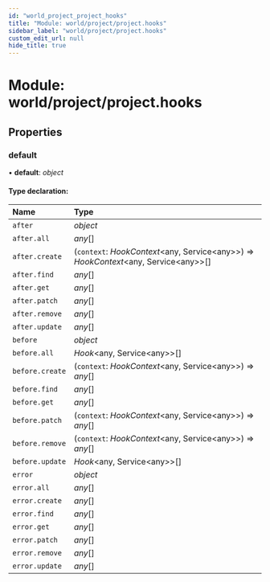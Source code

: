 ```yaml
---
id: "world_project_project_hooks"
title: "Module: world/project/project.hooks"
sidebar_label: "world/project/project.hooks"
custom_edit_url: null
hide_title: true
---
```


# Module: world/project/project.hooks

## Properties

### default

• **default**: *object*

#### Type declaration:

| Name | Type |
| :------ | :------ |
| `after` | *object* |
| `after.all` | *any*[] |
| `after.create` | (`context`: *HookContext*<any, Service<any\>\>) => *HookContext*<any, Service<any\>\>[] |
| `after.find` | *any*[] |
| `after.get` | *any*[] |
| `after.patch` | *any*[] |
| `after.remove` | *any*[] |
| `after.update` | *any*[] |
| `before` | *object* |
| `before.all` | *Hook*<any, Service<any\>\>[] |
| `before.create` | (`context`: *HookContext*<any, Service<any\>\>) => *any*[] |
| `before.find` | *any*[] |
| `before.get` | *any*[] |
| `before.patch` | (`context`: *HookContext*<any, Service<any\>\>) => *any*[] |
| `before.remove` | (`context`: *HookContext*<any, Service<any\>\>) => *any*[] |
| `before.update` | *Hook*<any, Service<any\>\>[] |
| `error` | *object* |
| `error.all` | *any*[] |
| `error.create` | *any*[] |
| `error.find` | *any*[] |
| `error.get` | *any*[] |
| `error.patch` | *any*[] |
| `error.remove` | *any*[] |
| `error.update` | *any*[] |
